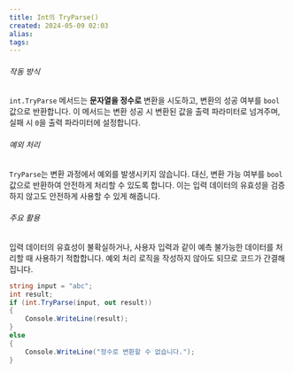 ```yaml
---
title: Int의 TryParse()
created: 2024-05-09 02:03
alias:
tags:
---
```

###### 작동 방식 
`int.TryParse` 메서드는 
**문자열을 정수로** 변환을 시도하고, 
변환의 성공 여부를 `bool` 값으로 반환합니다. 
이 메서드는 변환 성공 시 변환된 값을 출력 파라미터로 넘겨주며, 
실패 시 `0`을 출력 파라미터에 설정합니다.
###### 예외 처리 
`TryParse`는 변환 과정에서 예외를 발생시키지 않습니다. 
대신, 변환 가능 여부를 `bool` 값으로 반환하여 안전하게 처리할 수 있도록 합니다. 
이는 입력 데이터의 유효성을 검증하지 않고도 안전하게 사용할 수 있게 해줍니다.
###### 주요 활용 
입력 데이터의 유효성이 불확실하거나, 
사용자 입력과 같이 예측 불가능한 데이터를 처리할 때 사용하기 적합합니다. 
예외 처리 로직을 작성하지 않아도 되므로 코드가 간결해집니다.

```csharp
string input = "abc";
int result;
if (int.TryParse(input, out result))
{
    Console.WriteLine(result);
}
else
{
    Console.WriteLine("정수로 변환할 수 없습니다.");
}
```


